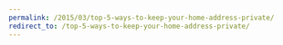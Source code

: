 ```yaml
---
permalink: /2015/03/top-5-ways-to-keep-your-home-address-private/
redirect_to: /top-5-ways-to-keep-your-home-address-private/
---
```

